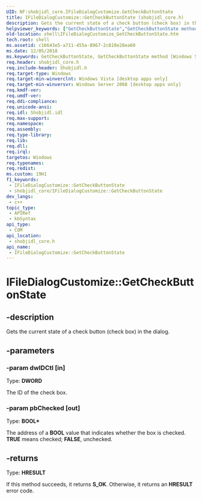 ```yaml
---
UID: NF:shobjidl_core.IFileDialogCustomize.GetCheckButtonState
title: IFileDialogCustomize::GetCheckButtonState (shobjidl_core.h)
description: Gets the current state of a check button (check box) in the dialog.
helpviewer_keywords: ["GetCheckButtonState","GetCheckButtonState method [Windows Shell]","GetCheckButtonState method [Windows Shell]","IFileDialogCustomize interface","IFileDialogCustomize interface [Windows Shell]","GetCheckButtonState method","IFileDialogCustomize.GetCheckButtonState","IFileDialogCustomize::GetCheckButtonState","shell.IFileDialogCustomize_GetCheckButtonState","shell_IFileDialogCustomize_GetCheckButtonState","shobjidl_core/IFileDialogCustomize::GetCheckButtonState"]
old-location: shell\IFileDialogCustomize_GetCheckButtonState.htm
tech.root: shell
ms.assetid: c16643e5-a711-455a-8967-2c810e28ea60
ms.date: 12/05/2018
ms.keywords: GetCheckButtonState, GetCheckButtonState method [Windows Shell], GetCheckButtonState method [Windows Shell],IFileDialogCustomize interface, IFileDialogCustomize interface [Windows Shell],GetCheckButtonState method, IFileDialogCustomize.GetCheckButtonState, IFileDialogCustomize::GetCheckButtonState, shell.IFileDialogCustomize_GetCheckButtonState, shell_IFileDialogCustomize_GetCheckButtonState, shobjidl_core/IFileDialogCustomize::GetCheckButtonState
req.header: shobjidl_core.h
req.include-header: Shobjidl.h
req.target-type: Windows
req.target-min-winverclnt: Windows Vista [desktop apps only]
req.target-min-winversvr: Windows Server 2008 [desktop apps only]
req.kmdf-ver: 
req.umdf-ver: 
req.ddi-compliance: 
req.unicode-ansi: 
req.idl: Shobjidl.idl
req.max-support: 
req.namespace: 
req.assembly: 
req.type-library: 
req.lib: 
req.dll: 
req.irql: 
targetos: Windows
req.typenames: 
req.redist: 
ms.custom: 19H1
f1_keywords:
 - IFileDialogCustomize::GetCheckButtonState
 - shobjidl_core/IFileDialogCustomize::GetCheckButtonState
dev_langs:
 - c++
topic_type:
 - APIRef
 - kbSyntax
api_type:
 - COM
api_location:
 - shobjidl_core.h
api_name:
 - IFileDialogCustomize::GetCheckButtonState
---
```


# IFileDialogCustomize::GetCheckButtonState


## -description

Gets the current state of a check button (check box) in the dialog.

## -parameters

### -param dwIDCtl [in]

Type: <b>DWORD</b>

The ID of the check box.

### -param pbChecked [out]

Type: <b>BOOL*</b>

The address of a <b>BOOL</b> value that indicates whether the box is checked. <b>TRUE</b> means checked; <b>FALSE</b>, unchecked.

## -returns

Type: <b>HRESULT</b>

If this method succeeds, it returns <b xmlns:loc="http://microsoft.com/wdcml/l10n">S_OK</b>. Otherwise, it returns an <b xmlns:loc="http://microsoft.com/wdcml/l10n">HRESULT</b> error code.

